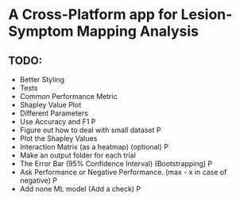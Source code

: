 # A Cross-Platform app for Lesion-Symptom Mapping Analysis

## TODO:
- Better Styling
- Tests
- Common Performance Metric
- Shapley Value Plot
- Different Parameters 
- Use Accuracy and F1 P
- Figure out how to deal with small dataset P
- Plot the Shapley Values
- Interaction Matrix (as a heatmap) (optional) P
- Make an output folder for each trial
- The Error Bar (95% Confidence Interval) (Bootstrapping) P
- Ask Performance or Negative Performance. (max - x in case of negative) P
- Add none ML model (Add a check) P